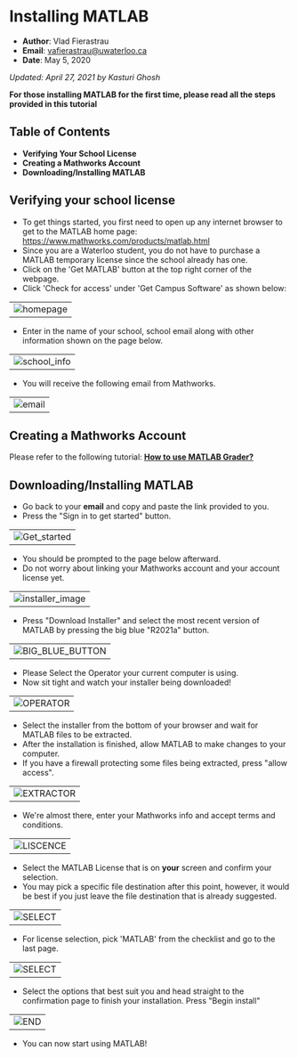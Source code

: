 # Installing MATLAB
* **Author**: Vlad Fierastrau
* **Email**: vafierastrau@uwaterloo.ca 
* **Date**: May 5, 2020  

*Updated: April 27, 2021 by Kasturi Ghosh*

**For those installing MATLAB for the first time, please read all the steps provided in this tutorial**

## Table of Contents  

* **Verifying Your School License**
* **Creating a Mathworks Account**
* **Downloading/Installing MATLAB** 

## Verifying your school license
* To get things started, you first need to open up any internet browser to get to the MATLAB home page: https://www.mathworks.com/products/matlab.html 
* Since you are a Waterloo student, you do not have to purchase a MATLAB temporary license since the school already has one. 
* Click on the 'Get MATLAB' button at the top right corner of the webpage.
* Click 'Check for access' under 'Get Campus Software' as shown below:

||
|:--:|
|![homepage](img/Download_for_MATLAB_new.png)|

* Enter in the name of your school, school email along with other information shown on the page below.

||
|:--:|
|![school_info](img/ENTER_INFO_FOR_MATLAB.png)|

* You will receive the following email from Mathworks. 

||
|:--:|
|![email](img/CLICK_THE_LINK.PNG)|

## Creating a Mathworks Account 
Please refer to the following tutorial: [**How to use MATLAB Grader?**](https://github.com/chulminy/AE_ENVE_GEOE_121/tree/master/doc/matlab_grader)

## Downloading/Installing MATLAB
* Go back to your **email** and copy and paste the link provided to you. 
* Press the "Sign in to get started" button.

||
|:--:|
|![Get_started](img/CREATE_MATHWORKS_ACCOUNT.png)|

* You should be prompted to the page below afterward.
* Do not worry about linking your Mathworks account and your account license yet.

||
|:--:|
|![installer_image](img/DOWNLOAD_INSTALLER.png)|

* Press "Download Installer" and select the most recent version of MATLAB by pressing the big blue "R2021a" button.

||
|:--:|
|![BIG_BLUE_BUTTON](img/MATLAB_Version_2021.png)|

* Please Select the Operator your current computer is using.
* Now sit tight and watch your installer being downloaded! 

||
|:--:|
|![OPERATOR](img/Operating_System.png)|

* Select the installer from the bottom of your browser and wait for MATLAB files to be extracted. 
* After the installation is finished, allow MATLAB to make changes to your computer.
* If you have a firewall protecting some files being extracted, press "allow access".

||
|:--:|
|![EXTRACTOR](img/FILE_EXTRACTOR.PNG)|

* We're almost there, enter your Mathworks info and accept terms and conditions.


||
|:--:|
|![LISCENCE](img/License_Agreement_2021.png)|

* Select the MATLAB License that is on **your** screen and confirm your selection.
* You may pick a specific file destination after this point, however, it would be best if you just leave the file destination that is already suggested.

||
|:--:|
|![SELECT](img/Licensing.png)|

* For license selection, pick 'MATLAB' from the checklist and go to the last page.

||
|:--:|
|![SELECT](img/Matlab_Checklist.png)|

* Select the options that best suit you and head straight to the confirmation page to finish your installation. Press "Begin install"

||
|:--:|
|![END](img/CONFIRM_SELECTION.png)|

* You can now start using MATLAB!